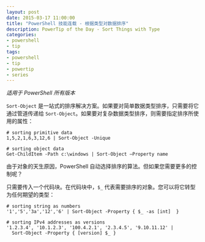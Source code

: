 ```yaml
---
layout: post
date: 2015-03-17 11:00:00
title: "PowerShell 技能连载 - 根据类型对数据排序"
description: PowerTip of the Day - Sort Things with Type
categories:
- powershell
- tip
tags:
- powershell
- tip
- powertip
- series
---
```

_适用于 PowerShell 所有版本_

`Sort-Object` 是一站式的排序解决方案。如果要对简单数据类型排序，只需要将它通过管道传递给 `Sort-Object`。如果要对复杂数据类型排序，则需要指定排序所使用的属性：

    # sorting primitive data
    1,5,2,1,6,3,12,6 | Sort-Object -Unique

    # sorting object data
    Get-ChildItem -Path c:\windows | Sort-Object –Property name

由于对象的天生原因，PowerShell 自动选择排序的算法。但如果您需要更多的控制呢？

只需要传入一个代码块。在代码块中，`$_` 代表需要排序的对象。您可以将它转型为任何期望的类型：

    # sorting string as numbers
    '1','5','3a','12','6' | Sort-Object -Property { $_ -as [int]  }

    # sorting IPv4 addresses as versions
    '1.2.3.4', '10.1.2.3', '100.4.2.1', '2.3.4.5', '9.10.11.12' |
      Sort-Object -Property { [version] $_ }

<!--本文国际来源：[Sort Things with Type](http://community.idera.com/powershell/powertips/b/tips/posts/sort-things-with-type)-->
